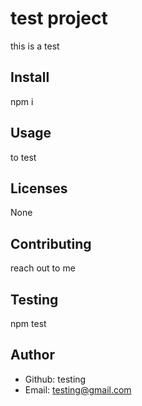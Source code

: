 # test project

this is a test

## Install

npm i

## Usage

to test

## Licenses

None

## Contributing

reach out to me

## Testing

npm test

## Author

- Github: testing
- Email: testing@gmail.com
